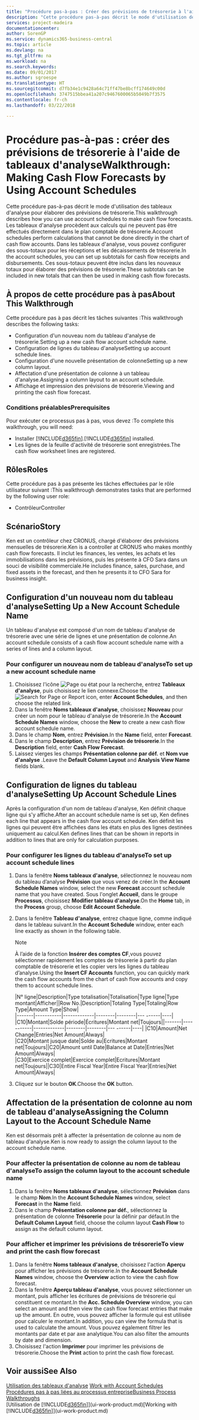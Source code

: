 ```yaml
---
title: "Procédure pas-à-pas : Créer des prévisions de trésorerie à l'aide des tableaux d'analyse | Microsoft Docs"
description: "Cette procédure pas-à-pas décrit le mode d'utilisation des tableaux d'analyse pour élaborer des prévisions de trésorerie. Les tableaux d'analyse procèdent aux calculs qui ne peuvent pas être effectués directement dans le plan comptable de trésorerie. Dans les tableaux d'analyse, vous pouvez configurer des sous-totaux pour les réceptions et les décaissements de trésorerie. Ces sous-totaux peuvent être inclus dans les nouveaux totaux pour élaborer des prévisions de trésorerie."
services: project-madeira
documentationcenter: 
author: SorenGP
ms.service: dynamics365-business-central
ms.topic: article
ms.devlang: na
ms.tgt_pltfrm: na
ms.workload: na
ms.search.keywords: 
ms.date: 09/01/2017
ms.author: sgroespe
ms.translationtype: HT
ms.sourcegitcommit: d7fb34e1c9428a64c71ff47be8bcff174649c00d
ms.openlocfilehash: 3747515bbea41a207c9467600065b5049b7f3575
ms.contentlocale: fr-ch
ms.lasthandoff: 03/22/2018

---
```

# <a name="walkthrough-making-cash-flow-forecasts-by-using-account-schedules"></a><span data-ttu-id="811f4-106">Procédure pas-à-pas : créer des prévisions de trésorerie à l'aide de tableaux d'analyse</span><span class="sxs-lookup"><span data-stu-id="811f4-106">Walkthrough: Making Cash Flow Forecasts by Using Account Schedules</span></span>
<span data-ttu-id="811f4-107">Cette procédure pas-à-pas décrit le mode d'utilisation des tableaux d'analyse pour élaborer des prévisions de trésorerie.</span><span class="sxs-lookup"><span data-stu-id="811f4-107">This walkthrough describes how you can use account schedules to make cash flow forecasts.</span></span> <span data-ttu-id="811f4-108">Les tableaux d'analyse procèdent aux calculs qui ne peuvent pas être effectués directement dans le plan comptable de trésorerie.</span><span class="sxs-lookup"><span data-stu-id="811f4-108">Account schedules perform calculations that cannot be done directly in the chart of cash flow accounts.</span></span> <span data-ttu-id="811f4-109">Dans les tableaux d'analyse, vous pouvez configurer des sous-totaux pour les réceptions et les décaissements de trésorerie.</span><span class="sxs-lookup"><span data-stu-id="811f4-109">In the account schedules, you can set up subtotals for cash flow receipts and disbursements.</span></span> <span data-ttu-id="811f4-110">Ces sous-totaux peuvent être inclus dans les nouveaux totaux pour élaborer des prévisions de trésorerie.</span><span class="sxs-lookup"><span data-stu-id="811f4-110">These subtotals can be included in new totals that can then be used in making cash flow forecasts.</span></span>  

## <a name="about-this-walkthrough"></a><span data-ttu-id="811f4-111">À propos de cette procédure pas à pas</span><span class="sxs-lookup"><span data-stu-id="811f4-111">About This Walkthrough</span></span>  
<span data-ttu-id="811f4-112">Cette procédure pas à pas décrit les tâches suivantes :</span><span class="sxs-lookup"><span data-stu-id="811f4-112">This walkthrough describes the following tasks:</span></span>  

- <span data-ttu-id="811f4-113">Configuration d'un nouveau nom du tableau d'analyse de trésorerie.</span><span class="sxs-lookup"><span data-stu-id="811f4-113">Setting up a new cash flow account schedule name.</span></span>  
- <span data-ttu-id="811f4-114">Configuration de lignes du tableau d'analyse</span><span class="sxs-lookup"><span data-stu-id="811f4-114">Setting up account schedule lines.</span></span>  
- <span data-ttu-id="811f4-115">Configuration d'une nouvelle présentation de colonne</span><span class="sxs-lookup"><span data-stu-id="811f4-115">Setting up a new column layout.</span></span>  
- <span data-ttu-id="811f4-116">Affectation d'une présentation de colonne à un tableau d'analyse.</span><span class="sxs-lookup"><span data-stu-id="811f4-116">Assigning a column layout to an account schedule.</span></span>  
- <span data-ttu-id="811f4-117">Affichage et impression des prévisions de trésorerie.</span><span class="sxs-lookup"><span data-stu-id="811f4-117">Viewing and printing the cash flow forecast.</span></span>  

### <a name="prerequisites"></a><span data-ttu-id="811f4-118">Conditions préalables</span><span class="sxs-lookup"><span data-stu-id="811f4-118">Prerequisites</span></span>  
<span data-ttu-id="811f4-119">Pour exécuter ce processus pas à pas, vous devez :</span><span class="sxs-lookup"><span data-stu-id="811f4-119">To complete this walkthrough, you will need:</span></span>  

- <span data-ttu-id="811f4-120">Installer [!INCLUDE[d365fin](includes/d365fin_md.md)].</span><span class="sxs-lookup"><span data-stu-id="811f4-120">[!INCLUDE[d365fin](includes/d365fin_md.md)] installed.</span></span>  
- <span data-ttu-id="811f4-121">Les lignes de la feuille d'activité de trésorerie sont enregistrées.</span><span class="sxs-lookup"><span data-stu-id="811f4-121">The cash flow worksheet lines are registered.</span></span>  

## <a name="roles"></a><span data-ttu-id="811f4-122">Rôles</span><span class="sxs-lookup"><span data-stu-id="811f4-122">Roles</span></span>  
<span data-ttu-id="811f4-123">Cette procédure pas à pas présente les tâches effectuées par le rôle utilisateur suivant :</span><span class="sxs-lookup"><span data-stu-id="811f4-123">This walkthrough demonstrates tasks that are performed by the following user role:</span></span>  

- <span data-ttu-id="811f4-124">Contrôleur</span><span class="sxs-lookup"><span data-stu-id="811f4-124">Controller</span></span>  

## <a name="story"></a><span data-ttu-id="811f4-125">Scénario</span><span class="sxs-lookup"><span data-stu-id="811f4-125">Story</span></span>  
<span data-ttu-id="811f4-126">Ken est un contrôleur chez CRONUS, chargé d'élaborer des prévisions mensuelles de trésorerie.</span><span class="sxs-lookup"><span data-stu-id="811f4-126">Ken is a controller at CRONUS who makes monthly cash flow forecasts.</span></span> <span data-ttu-id="811f4-127">Il inclut les finances, les ventes, les achats et les immobilisations dans les prévisions, puis les présente à CFO Sara dans un souci de visibilité commerciale.</span><span class="sxs-lookup"><span data-stu-id="811f4-127">He includes finance, sales, purchase, and fixed assets in the forecast, and then he presents it to CFO Sara for business insight.</span></span>  

## <a name="setting-up-a-new-account-schedule-name"></a><span data-ttu-id="811f4-128">Configuration d'un nouveau nom du tableau d'analyse</span><span class="sxs-lookup"><span data-stu-id="811f4-128">Setting Up a New Account Schedule Name</span></span>  
<span data-ttu-id="811f4-129">Un tableau d'analyse est composé d'un nom de tableau d'analyse de trésorerie avec une série de lignes et une présentation de colonne.</span><span class="sxs-lookup"><span data-stu-id="811f4-129">An account schedule consists of a cash flow account schedule name with a series of lines and a column layout.</span></span>  

### <a name="to-set-up-a-new-account-schedule-name"></a><span data-ttu-id="811f4-130">Pour configurer un nouveau nom de tableau d'analyse</span><span class="sxs-lookup"><span data-stu-id="811f4-130">To set up a new account schedule name</span></span>  

1.  <span data-ttu-id="811f4-131">Choisissez l'icône ![Page ou état pour la recherche](media/ui-search/search_small.png "Page ou état pour la recherche"), entrez **Tableaux d'analyse**, puis choisissez le lien connexe.</span><span class="sxs-lookup"><span data-stu-id="811f4-131">Choose the ![Search for Page or Report](media/ui-search/search_small.png "Search for Page or Report icon") icon, enter **Account Schedules**, and then choose the related link.</span></span>  
2.  <span data-ttu-id="811f4-132">Dans la fenêtre **Noms tableaux d'analyse**, choisissez **Nouveau** pour créer un nom pour le tableau d'analyse de trésorerie.</span><span class="sxs-lookup"><span data-stu-id="811f4-132">In the **Account Schedule Names** window, choose the **New** to create a new cash flow account schedule name.</span></span>  
3.  <span data-ttu-id="811f4-133">Dans le champ **Nom**, entrez **Prévision**.</span><span class="sxs-lookup"><span data-stu-id="811f4-133">In the **Name** field, enter **Forecast**.</span></span>  
4.  <span data-ttu-id="811f4-134">Dans le champ **Description**, entrez **Prévision de trésorerie**.</span><span class="sxs-lookup"><span data-stu-id="811f4-134">In the **Description** field, enter **Cash Flow Forecast**.</span></span>  
5.  <span data-ttu-id="811f4-135">Laissez vierges les champs **Présentation colonne par déf.** et **Nom vue d'analyse** .</span><span class="sxs-lookup"><span data-stu-id="811f4-135">Leave the **Default Column Layout** and **Analysis View Name** fields blank.</span></span>  

## <a name="setting-up-account-schedule-lines"></a><span data-ttu-id="811f4-136">Configuration de lignes du tableau d'analyse</span><span class="sxs-lookup"><span data-stu-id="811f4-136">Setting Up Account Schedule Lines</span></span>  
<span data-ttu-id="811f4-137">Après la configuration d'un nom de tableau d'analyse, Ken définit chaque ligne qui s'y affiche.</span><span class="sxs-lookup"><span data-stu-id="811f4-137">After an account schedule name is set up, Ken defines each line that appears in the cash flow account schedule.</span></span> <span data-ttu-id="811f4-138">Ken définit les lignes qui peuvent être affichées dans les états en plus des lignes destinées uniquement au calcul.</span><span class="sxs-lookup"><span data-stu-id="811f4-138">Ken defines lines that can be shown in reports in addition to lines that are only for calculation purposes.</span></span>  

### <a name="to-set-up-account-schedule-lines"></a><span data-ttu-id="811f4-139">Pour configurer les lignes du tableau d'analyse</span><span class="sxs-lookup"><span data-stu-id="811f4-139">To set up account schedule lines</span></span>  

1.  <span data-ttu-id="811f4-140">Dans la fenêtre **Noms tableaux d'analyse**, sélectionnez le nouveau nom du tableau d’analyse **Prévision** que vous venez de créer.</span><span class="sxs-lookup"><span data-stu-id="811f4-140">In the **Account Schedule Names** window, select the new **Forecast** account schedule name that you have created.</span></span> <span data-ttu-id="811f4-141">Sous l'onglet **Accueil**, dans le groupe **Processus**, choisissez **Modifier tableau d'analyse**.</span><span class="sxs-lookup"><span data-stu-id="811f4-141">On the **Home** tab, in the **Process** group, choose **Edit Account Schedule**.</span></span>  
2.  <span data-ttu-id="811f4-142">Dans la fenêtre **Tableau d'analyse**, entrez chaque ligne, comme indiqué dans le tableau suivant.</span><span class="sxs-lookup"><span data-stu-id="811f4-142">In the **Account Schedule** window, enter each line exactly as shown in the following table.</span></span>  

    > [!NOTE]  
    >  <span data-ttu-id="811f4-143">À l’aide de la fonction **Insérer des comptes CF**,vous pouvez sélectionner rapidement les comptes de trésorerie à partir du plan comptable de trésorerie et les copier vers les lignes du tableau d’analyse.</span><span class="sxs-lookup"><span data-stu-id="811f4-143">Using the **Insert CF Accounts** function, you can quickly mark the cash flow accounts from the chart of cash flow accounts and copy them to account schedule lines.</span></span>  

    <span data-ttu-id="811f4-144">|N° ligne|Description|Type totalisation|Totalisation|Type ligne|Type montant|Afficher|</span><span class="sxs-lookup"><span data-stu-id="811f4-144">|Row No.|Description|Totaling Type|Totaling|Row Type|Amount Type|Show|</span></span>  
    <span data-ttu-id="811f4-145">|-------|-----------|-------------|--------|--------|---  ------|----| |C10|Montant|Solde période|Écritures|Montant net|Toujours|</span><span class="sxs-lookup"><span data-stu-id="811f4-145">|-------|-----------|-------------|--------|--------|---  ------|----| |C10|Amount|Net Change|Entries|Net Amount|Always|</span></span>  
    <span data-ttu-id="811f4-146">|C20|Montant jusque date|Solde au|Ecritures|Montant net|Toujours|</span><span class="sxs-lookup"><span data-stu-id="811f4-146">|C20|Amount until Date|Balance at Date|Entries|Net Amount|Always|</span></span>  
    <span data-ttu-id="811f4-147">|C30|Exercice complet|Exercice complet|Ecritures|Montant net|Toujours|</span><span class="sxs-lookup"><span data-stu-id="811f4-147">|C30|Entire Fiscal Year|Entire Fiscal Year|Entries|Net Amount|Always|</span></span>  

4.  <span data-ttu-id="811f4-148">Cliquez sur le bouton **OK**.</span><span class="sxs-lookup"><span data-stu-id="811f4-148">Choose the **OK** button.</span></span>  

## <a name="assigning-the-column-layout-to-the-account-schedule-name"></a><span data-ttu-id="811f4-149">Affectation de la présentation de colonne au nom de tableau d'analyse</span><span class="sxs-lookup"><span data-stu-id="811f4-149">Assigning the Column Layout to the Account Schedule Name</span></span>  
<span data-ttu-id="811f4-150">Ken est désormais prêt à affecter la présentation de colonne au nom de tableau d'analyse.</span><span class="sxs-lookup"><span data-stu-id="811f4-150">Ken is now ready to assign the column layout to the account schedule name.</span></span>  

### <a name="to-assign-the-column-layout-to-the-account-schedule-name"></a><span data-ttu-id="811f4-151">Pour affecter la présentation de colonne au nom de tableau d'analyse</span><span class="sxs-lookup"><span data-stu-id="811f4-151">To assign the column layout to the account schedule name</span></span>  

1.  <span data-ttu-id="811f4-152">Dans la fenêtre **Noms tableaux d'analyse**, sélectionnez **Prévision** dans le champ **Nom**.</span><span class="sxs-lookup"><span data-stu-id="811f4-152">In the **Account Schedule Names** window, select **Forecast** in the **Name** field.</span></span>  
2.  <span data-ttu-id="811f4-153">Dans le champ **Présentation colonne par déf.**, sélectionnez la présentation de colonne **Trésorerie** pour la définir par défaut.</span><span class="sxs-lookup"><span data-stu-id="811f4-153">In the **Default Column Layout** field, choose the column layout **Cash Flow** to assign as the default column layout.</span></span>  

### <a name="to-view-and-print-the-cash-flow-forecast"></a><span data-ttu-id="811f4-154">Pour afficher et imprimer les prévisions de trésorerie</span><span class="sxs-lookup"><span data-stu-id="811f4-154">To view and print the cash flow forecast</span></span>  
1.  <span data-ttu-id="811f4-155">Dans la fenêtre **Noms tableaux d'analyse**, choisissez l'action **Aperçu** pour afficher les prévisions de trésorerie.</span><span class="sxs-lookup"><span data-stu-id="811f4-155">In the **Account Schedule Names** window, choose the **Overview** action to view the cash flow forecast.</span></span>  
2.  <span data-ttu-id="811f4-156">Dans la fenêtre **Aperçu tableau d'analyse**, vous pouvez sélectionner un montant, puis afficher les écritures de prévisions de trésorerie qui constituent ce montant.</span><span class="sxs-lookup"><span data-stu-id="811f4-156">In the **Acc. Schedule Overview** window, you can select an amount and then view the cash flow forecast entries that make up the amount.</span></span> <span data-ttu-id="811f4-157">En outre, vous pouvez afficher la formule qui est utilisée pour calculer le montant.</span><span class="sxs-lookup"><span data-stu-id="811f4-157">In addition, you can view the formula that is used to calculate the amount.</span></span> <span data-ttu-id="811f4-158">Vous pouvez également filtrer les montants par date et par axe analytique.</span><span class="sxs-lookup"><span data-stu-id="811f4-158">You can also filter the amounts by date and dimension.</span></span>  
3.  <span data-ttu-id="811f4-159">Choisissez l'action **Imprimer** pour imprimer les prévisions de trésorerie.</span><span class="sxs-lookup"><span data-stu-id="811f4-159">Choose the **Print** action to print the cash flow forecast.</span></span>  

## <a name="see-also"></a><span data-ttu-id="811f4-160">Voir aussi</span><span class="sxs-lookup"><span data-stu-id="811f4-160">See Also</span></span>  
 <span data-ttu-id="811f4-161">[Utilisation des tableaux d'analyse](bi-how-work-account-schedule.md) </span><span class="sxs-lookup"><span data-stu-id="811f4-161">[Work with Account Schedules](bi-how-work-account-schedule.md) </span></span>  
 [<span data-ttu-id="811f4-162">Procédures pas à pas liées au processus entreprise</span><span class="sxs-lookup"><span data-stu-id="811f4-162">Business Process Walkthroughs</span></span>](walkthrough-business-process-walkthroughs.md)  
 <span data-ttu-id="811f4-163">[Utilisation de [!INCLUDE[d365fin](includes/d365fin_md.md)]](ui-work-product.md)</span><span class="sxs-lookup"><span data-stu-id="811f4-163">[Working with [!INCLUDE[d365fin](includes/d365fin_md.md)]](ui-work-product.md)</span></span>

